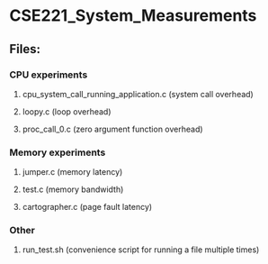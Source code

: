# CSE221_System_Measurements

## Files:			

### CPU experiments
1. cpu\_system\_call\_running\_application.c  (system call overhead)

1. loopy.c (loop overhead)

1. proc\_call\_0.c (zero argument function overhead)

### Memory experiments
1. jumper.c (memory latency)

1. test.c (memory bandwidth)

1. cartographer.c  (page fault latency)

### Other
1. run\_test.sh (convenience script for running a file multiple times)

